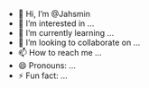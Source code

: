 - 👋 Hi, I’m @Jahsmin
- 👀 I’m interested in ...
- 🌱 I’m currently learning ...
- 💞️ I’m looking to collaborate on ...
- 📫 How to reach me ...
- 😄 Pronouns: ...
- ⚡ Fun fact: ...

<!---
Jahsmin/Jahsmin is a ✨ special ✨ repository because its `README.md` (this file) appears on your GitHub profile.
You can click the Preview link to take a look at your changes.
--->
